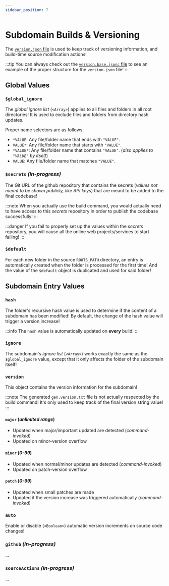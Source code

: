 ```yaml
---
sidebar_position: 7
---
```


# Subdomain Builds & Versioning

The [`version.json` file](https://github.com/Ender-ing/render-activity/blob/main/version.json)
is used to keep track of versioning information, and build-time source modification actions!

:::tip
You can always check out the
[`version.base.jsonc` file](https://github.com/Ender-ing/render-activity/blob/main/version.base.jsonc)
to see an example of the proper structure for the `version.json` file!
:::

## Global Values

### `$global_ignore`

The *global ignore list* (`<Array>`) applies to all files and folders in all root directories! It is used to
exclude files and folders from directory hash updates.

Proper name selectors are as follows:

- `*VALUE`: Any file/folder name that ends with `"VALUE"`.
- `VALUE*`: Any file/folder name that starts with `"VALUE"`.
- `*VALUE*`: Any file/folder name that contains `"VALUE"`. (*also applies to `"VALUE"` by itself*)
- `VALUE`: Any file/folder name that matches `"VALUE"`.

### `$secrets` _(in-progress)_

The Git URL of the github repository that contains the secrets (*values not meant to be shown
publicly, like API keys*) that are meant to be added to the final codebase!

:::note
When you actually use the build command, you would actually need to have access to this *secrets*
repository in order to publish the codebase successfully!
:::

:::danger
If you fail to properly set up the values within the *secrets* repository, you will cause all the
online web projects/services to start failing!
:::

### `$default`

For each new folder in the source `ROOTS_PATH` directory, an entry is automatically created when the
folder is processed for the first time! And the value of the `$default` object is duplicated and
used for said folder!

## Subdomain Entry Values

### `hash`

The folder's recursive hash value is used to determine if the content of a subdomain has been
modified! By default, the change of the hash value will trigger a version increase!

:::info
The `hash` value is automatically updated on **every** build!
:::

### `ignore`

The subdomain's *ignore list* (`<Array>`) works exactly the same as the `$global_ignore` value,
except that it only affects the folder of the subdomain itself!

### `version`

This object contains the version information for the subdomain!

:::note
The generated `gen.version.txt` file is not actually respected by the build command! It's only used
to keep track of the final version string value!
:::

#### `major` (*unlimited range*)

- Updated when major/important updated are detected (*command-invoked*)
- Updated on minor-version overflow

#### `minor` (*0-99*)

- Updated when normal/minor updates are detected (*command-invoked*)
- Updated on patch-version overflow

#### `patch` (*0-99*)

- Updated when small patches are made
- Updated if the version increase was triggered automatically (*command-invoked*)

### `auto`

Enable or disable (`<Boolean>`) automatic version increments on source code changes!

### `github` _(in-progress)_

...

### `sourceActions` _(in-progress)_

...
